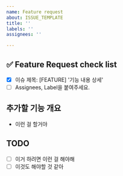 ```yaml
---
name: Feature request
about: ISSUE_TEMPLATE
title: ''
labels: ''
assignees: ''

---
```


## ✅ Feature Request check list

- [x] 이슈 제목: [FEATURE] '기능 내용 상세'
- [ ] Assignees, Label을 붙여주세요.

## 추가할 기능 개요

- 이런 걸 할거야

## TODO

- [ ] 이거 하려면 이런 걸 해야해
- [ ] 이것도 해야할 것 같아
